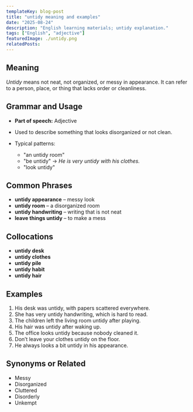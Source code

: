 ```yaml
---
templateKey: blog-post
title: "untidy meaning and examples"
date: "2025-08-24"
description: "English learning materials; untidy explanation."
tags: ["English", "adjective"]
featuredImage: ./untidy.png
relatedPosts:
---
```


## Meaning

_Untidy_ means not neat, not organized, or messy in appearance. It can refer to a person, place, or thing that lacks order or cleanliness.

## Grammar and Usage

- **Part of speech:** Adjective
- Used to describe something that looks disorganized or not clean.
- Typical patterns:

  - "an untidy room"
  - "be untidy" → _He is very untidy with his clothes._
  - "look untidy"

## Common Phrases

- **untidy appearance** – messy look
- **untidy room** – a disorganized room
- **untidy handwriting** – writing that is not neat
- **leave things untidy** – to make a mess

## Collocations

- **untidy desk**
- **untidy clothes**
- **untidy pile**
- **untidy habit**
- **untidy hair**

## Examples

1. His desk was untidy, with papers scattered everywhere.
2. She has very untidy handwriting, which is hard to read.
3. The children left the living room untidy after playing.
4. His hair was untidy after waking up.
5. The office looks untidy because nobody cleaned it.
6. Don’t leave your clothes untidy on the floor.
7. He always looks a bit untidy in his appearance.

## Synonyms or Related

- Messy
- Disorganized
- Cluttered
- Disorderly
- Unkempt
